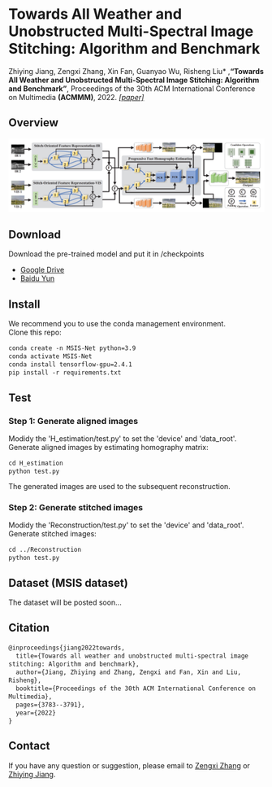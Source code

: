# Towards All Weather and Unobstructed Multi-Spectral Image Stitching: Algorithm and Benchmark


Zhiying Jiang, Zengxi Zhang, Xin Fan, Guanyao Wu, Risheng Liu* ,**“Towards All Weather and Unobstructed Multi-Spectral Image Stitching: Algorithm and Benchmark”**, Proceedings of the 30th ACM International Conference on Multimedia **(ACMMM)**, 2022. [*[paper]*](https://dl.acm.org/doi/abs/10.1145/3503161.3547966)
## Overview
![Abstract](figures/structure.png)

## Download

Download the pre-trained model and put it in /checkpoints
  - [Google Drive](https://drive.google.com/file/d/122YwzPq3JvQGbvs5sMw0R-yNrjxiuEQZ/view?usp=sharing)
  - [Baidu Yun](https://pan.baidu.com/s/1X0FxjHXefv6DyjZ4tC85Ig?pwd=eufg)



## Install
We recommend you to use the conda management environment. \
Clone this repo:
```
conda create -n MSIS-Net python=3.9
conda activate MSIS-Net
conda install tensorflow-gpu=2.4.1
pip install -r requirements.txt
```
## Test
### Step 1: Generate aligned images
Modidy the 'H_estimation/test.py' to set the 'device' and 'data_root'.  
Generate aligned images by estimating homography matrix:
```
cd H_estimation
python test.py
```
The generated images are used to the subsequent reconstruction.

### Step 2: Generate stitched images
Modidy the 'Reconstruction/test.py' to set the 'device' and 'data_root'.  
Generate stitched images:
```
cd ../Reconstruction
python test.py
```
## Dataset (MSIS dataset)
The dataset will be posted soon...

## Citation
```
@inproceedings{jiang2022towards,
  title={Towards all weather and unobstructed multi-spectral image stitching: Algorithm and benchmark},
  author={Jiang, Zhiying and Zhang, Zengxi and Fan, Xin and Liu, Risheng},
  booktitle={Proceedings of the 30th ACM International Conference on Multimedia},
  pages={3783--3791},
  year={2022}
}
```
## Contact
If you have any question or suggestion, please email to [Zengxi Zhang](cyouzoukyuu@gmail.com) or [Zhiying Jiang](zyjiang0630@gmail.com).
